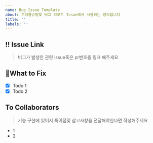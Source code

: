```yaml
---
name: Bug Issue Template
about: 트러블슈팅및 버그 리포트 Issue에서 사용하는 양식입니다
title: ''
labels: ''
---
```


## ‼️ Issue Link
>버그가 발생한 관련 issue혹은 pr번호를 링크 해주세요

## 🐛What to Fix
- [x] Todo 1
- [x] Todo 2

## To Collaborators
>기능 구현에 있어서 특이점및 참고사항을 전달해야한다면 작성해주세요
- 1
- 2
